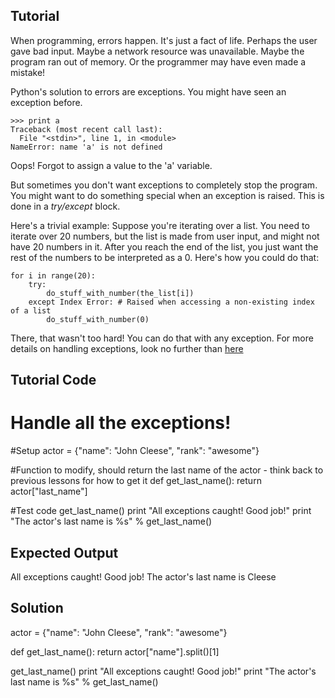 Tutorial
--------
When programming, errors happen. It's just a fact of life.
Perhaps the user gave bad input. Maybe a network resource was
unavailable. Maybe the program ran out of memory. Or the programmer
may have even made a mistake!

Python's solution to errors are exceptions. You might have seen an
exception before.

    >>> print a
    Traceback (most recent call last):
      File "<stdin>", line 1, in <module>
    NameError: name 'a' is not defined

Oops! Forgot to assign a value to the 'a' variable.

But sometimes you don't want exceptions to completely stop the
program. You might want to do something special when an exception
is raised. This is done in a *try/except* block.

Here's a trivial example: Suppose you're iterating over a list. You
need to iterate over 20 numbers, but the list is made from user input,
and might not have 20 numbers in it. After you reach the end of the
list, you just want the rest of the numbers to be interpreted as a 0.
Here's how you could do that:

    for i in range(20):
        try:
            do_stuff_with_number(the_list[i])
        except Index Error: # Raised when accessing a non-existing index of a list
            do_stuff_with_number(0)

There, that wasn't too hard! You can do that with any exception. For 
more details on handling exceptions, look no further than [here](http://docs.python.org/tutorial/errors.html#handling-exceptions)

Tutorial Code
-------------

# Handle all the exceptions!
#Setup
actor = {"name": "John Cleese", "rank": "awesome"}

#Function to modify, should return the last name of the actor - think back to previous lessons for how to get it
def get_last_name():
    return actor["last_name"]

#Test code
get_last_name()
print "All exceptions caught! Good job!"
print "The actor's last name is %s" % get_last_name()

Expected Output
---------------

All exceptions caught! Good job!
The actor's last name is Cleese

Solution
--------
actor = {"name": "John Cleese", "rank": "awesome"}

def get_last_name():
    return actor["name"].split()[1]

get_last_name()
print "All exceptions caught! Good job!"
print "The actor's last name is %s" % get_last_name()

